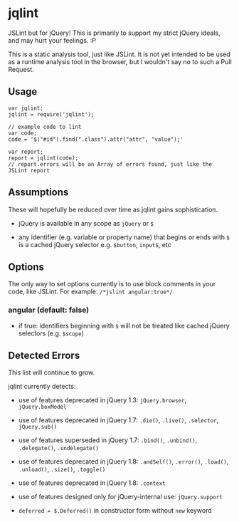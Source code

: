 # jqlint

JSLint but for jQuery! This is primarily to support my strict jQuery ideals, and
may hurt your feelings. :P

This is a static analysis tool, just like JSLint. It is not yet intended to be
used as a runtime analysis tool in the browser, but I wouldn't say no to such a
Pull Request.

## Usage

```
var jqlint;
jqlint = require('jqlint');

// example code to lint
var code;
code = '$("#id").find(".class").attr("attr", "value");'

var report;
report = jqlint(code);
// report.errors will be an Array of errors found, just like the JSLint report
```

## Assumptions

These will hopefully be reduced over time as jqlint gains sophistication.

- jQuery is available in any scope as `jQuery` or `$`

- any identifier (e.g. variable or property name) that begins or ends with `$`
    is a cached jQuery selector e.g. `$button`, `input$`, etc

## Options

The only way to set options currently is to use block comments in your code,
like JSLint. For example: `/*jslint angular:true*/`

### angular (default: false)

- if true: identifiers beginning with `$` will not be treated like cached jQuery
    selectors (e.g. `$scope`)

## Detected Errors

This list will continue to grow.

jqlint currently detects:

- use of features deprecated in jQuery 1.3: `jQuery.browser`, `jQuery.boxModel`

- use of features deprecated in jQuery 1.7: `.die()`, `.live()`, `.selector`,
    `jQuery.sub()`

- use of features superseded in jQuery 1.7: `.bind()`, `.unbind()`,
    `.delegate()`, `.undelegate()`

- use of features deprecated in jQuery 1.8: `.andSelf()`, `.error()`, `.load()`,
    `.unload()`, `.size()`, `.toggle()`

- use of features deprecated in jQuery 1.8: `.context`

- use of features designed only for jQuery-internal use: `jQuery.support`

- `deferred = $.Deferred()` in constructor form without `new` keyword

